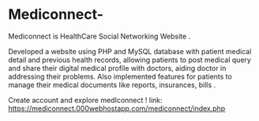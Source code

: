 # Mediconnect-

Mediconnect is HealthCare Social Networking Website .

Developed a website using PHP and MySQL database with patient medical detail and previous health records, allowing patients to post medical query and share their digital medical profile with doctors, aiding doctor in addressing their problems. Also implemented features for patients to manage their medical documents like reports, insurances, bills .

Create account and explore medIconnect !
link: https://mediconnect.000webhostapp.com/mediconnect/index.php
